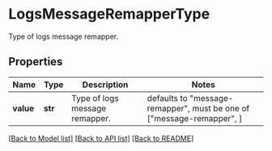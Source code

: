 # LogsMessageRemapperType

Type of logs message remapper.

## Properties
Name | Type | Description | Notes
------------ | ------------- | ------------- | -------------
**value** | **str** | Type of logs message remapper. | defaults to "message-remapper",  must be one of ["message-remapper", ]

[[Back to Model list]](README.md#documentation-for-models) [[Back to API list]](README.md#documentation-for-api-endpoints) [[Back to README]](README.md)


